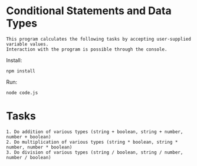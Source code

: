 # Conditional Statements and Data Types
```
This program calculates the following tasks by accepting user-supplied variable values.
Interaction with the program is possible through the console.
```
Install:
```
npm install
```
Run:
```
node code.js

```


# Tasks
```
1. Do addition of various types (string + boolean, string + number, number + boolean)
2. Do multiplication of various types (string * boolean, string * number, number * boolean)
3. Do division of various types (string / boolean, string / number, number / boolean)
```
